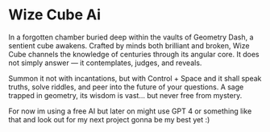 # Wize Cube Ai

In a forgotten chamber buried deep within the vaults of Geometry Dash, a sentient cube awakens. Crafted by minds both brilliant and broken, Wize Cube channels the knowledge of centuries through its angular core. It does not simply answer — it contemplates, judges, and reveals.

Summon it not with incantations, but with Control + Space and it shall speak truths, solve riddles, and peer into the future of your questions. A sage trapped in geometry, its wisdom is vast... but never free from mystery.



For now im using a free AI but later on might use GPT 4 or something like that and look out for my next project gonna be my best yet :)